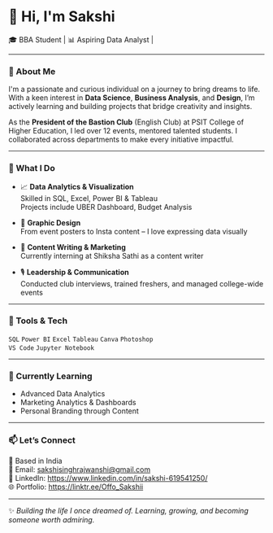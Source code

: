 # 👋 Hi, I'm Sakshi 

🎓 BBA Student | 📊 Aspiring Data Analyst | 

---

### 🌟 About Me

I'm a passionate and curious individual on a journey to bring dreams to life. With a keen interest in **Data Science**, **Business Analysis**, and **Design**, I’m actively learning and building projects that bridge creativity and insights.

As the **President of the Bastion Club** (English Club) at PSIT College of Higher Education, I led over 12 events, mentored talented students. I collaborated across departments to make every initiative impactful.

---

### 💼 What I Do

- 📈 **Data Analytics & Visualization**  
  Skilled in  SQL, Excel, Power BI & Tableau  
  Projects include UBER Dashboard, Budget Analysis

- 🎨 **Graphic Design**  
  From event posters to Insta content – I love expressing data visually

- 📝 **Content Writing & Marketing**  
  Currently interning at Shiksha Sathi as a content writer

- 🎙️ **Leadership & Communication**  
  Conducted club interviews, trained freshers, and managed college-wide events

---

### 🧰 Tools & Tech

 `SQL` `Power BI` `Excel` `Tableau` `Canva` `Photoshop`  
`VS Code` `Jupyter Notebook` 

---

### 🌱 Currently Learning

- Advanced Data Analytics  
- Marketing Analytics & Dashboards  
- Personal Branding through Content

---

### 📫 Let’s Connect

📍 Based in India  
💌 Email: sakshisinghrajwanshi@gmail.com  
🔗 LinkedIn: https://www.linkedin.com/in/sakshi-619541250/  
🌐 Portfolio: https://linktr.ee/Offo_Sakshii

---

✨ *Building the life I once dreamed of. Learning, growing, and becoming someone worth admiring.*  
